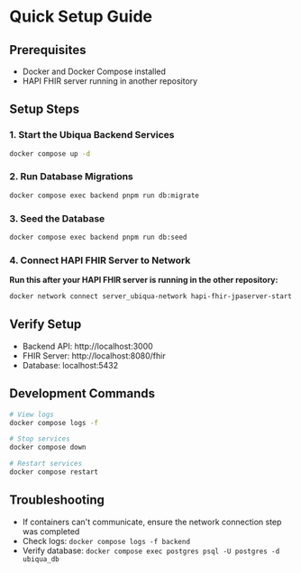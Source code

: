 # Quick Setup Guide

## Prerequisites
- Docker and Docker Compose installed
- HAPI FHIR server running in another repository

## Setup Steps

### 1. Start the Ubiqua Backend Services
```bash
docker compose up -d
```

### 2. Run Database Migrations
```bash
docker compose exec backend pnpm run db:migrate
```

### 3. Seed the Database
```bash
docker compose exec backend pnpm run db:seed
```

### 4. Connect HAPI FHIR Server to Network
**Run this after your HAPI FHIR server is running in the other repository:**
```bash
docker network connect server_ubiqua-network hapi-fhir-jpaserver-start
```

## Verify Setup
- Backend API: http://localhost:3000
- FHIR Server: http://localhost:8080/fhir
- Database: localhost:5432

## Development Commands
```bash
# View logs
docker compose logs -f

# Stop services
docker compose down

# Restart services
docker compose restart
```

## Troubleshooting
- If containers can't communicate, ensure the network connection step was completed
- Check logs: `docker compose logs -f backend`
- Verify database: `docker compose exec postgres psql -U postgres -d ubiqua_db`